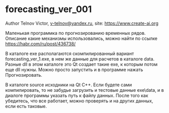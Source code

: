 # forecasting_ver_001

Author Telnov Victor, v-telnov@yandex.ru, site: https://www.create-ai.org

Маленькая программка по прогнозированию временных рядов.
Описание какие механизмы использовались, можно найти по ссылке https://habr.com/ru/post/436738/

В каталоге exe располагаются скомпилированный вариант forecasting_ver_1.exe,
в нем же данные для расчетов в каталоге data.
Разные dll в этом каталоге это Qt создает такие exe, к которым потом еще dll нужны.
Можно просто запустить и в программе нажать Прогнозировать.

В каталоге source исходники на Qt C++. Если будете сами компилировать,
то не забудье загрузить и тестовые данные exe\data, и в диалоге программы указать путь к файлу данных.
После того как убедитесь, что все работает, можно проверять и на других данных, если есть таковые.
